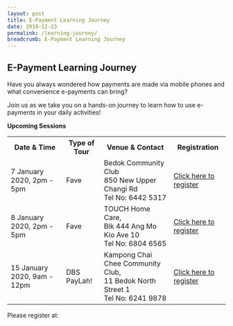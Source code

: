 ```yaml
---
layout: post
title: E-Payment Learning Journey
date: 2019-12-23
permalink: /learning-journey/
breadcrumb: E-Payment Learning Journey
---
```


## E-Payment Learning Journey <br>

Have you always wondered how payments are made via mobile phones and what convenience e-payments can bring?<br>

Join us as we take you on a hands-on journey to learn how to use e-payments in your daily activities!

**Upcoming Sessions**
<br>

<table>
  <tr><th><b>Date & Time</b></th>
  <th><b>Type of Tour</b></th>
  <th><b>Venue & Contact</b></th>
  <th><b>Registration</b></th></tr>

<tr>  
<td>7 January 2020, 2pm - 5pm</td>
<td>Fave</td> 
<td>Bedok Community Club <br>850 New Upper Changi Rd <br>Tel No: 6442 5317</td> 
<td><a href="https://www.google.com" target="_blank">Click here to register</a></td> 
</tr>

<tr>  
<td>8 January 2020, 2pm - 5pm</td>
<td>Fave</td> 
<td>TOUCH Home Care, <br>Blk 444 Ang Mo Kio Ave 10 <br> Tel No: 6804 6565</td>
<td><a href="https://www.google.com" target="_blank">Click here to register</a></td>
</tr>

<tr>  
<td>15 January 2020, 9am - 12pm</td>
<td>DBS PayLah!</td> 
<td>Kampong Chai Chee Community Club, <br>11 Bedok North Street 1 <br> Tel No: 6241 9878</td>
<td><a href="https://www.google.com" target="_blank">Click here to register</a></td>
</tr>

</table>


Please register at: 

